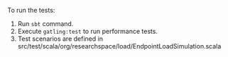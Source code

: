 To run the tests:

1. Run `sbt` command.
2. Execute `gatling:test` to run performance tests.
3. Test scenarios are defined in src/test/scala/org/researchspace/load/EndpointLoadSimulation.scala
